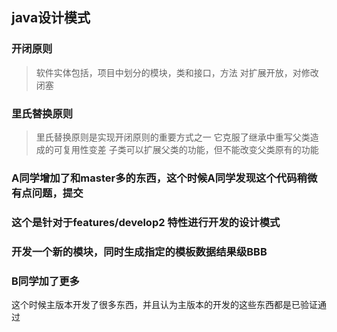 ## java设计模式



### 开闭原则
> 软件实体包括，项目中划分的模块，类和接口，方法
> 对扩展开放，对修改闭塞


### 里氏替换原则
> 里氏替换原则是实现开闭原则的重要方式之一
> 它克服了继承中重写父类造成的可复用性变差
> 子类可以扩展父类的功能，但不能改变父类原有的功能 
### A同学增加了和master多的东西，这个时候A同学发现这个代码稍微有点问题，提交


### 这个是针对于features/develop2 特性进行开发的设计模式

### 开发一个新的模块，同时生成指定的模板数据结果级BBB


### B同学加了更多



这个时候主版本开发了很多东西，并且认为主版本的开发的这些东西都是已验证通过